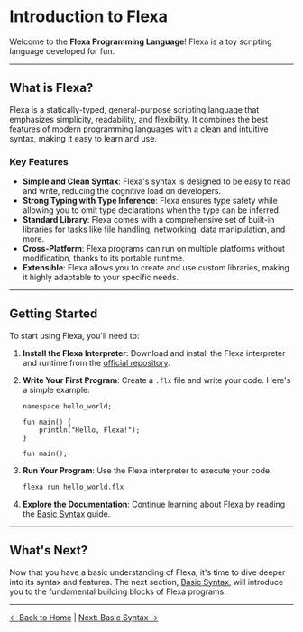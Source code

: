# Introduction to Flexa

Welcome to the **Flexa Programming Language**! Flexa is a toy scripting language developed for fun.

---

## What is Flexa?

Flexa is a statically-typed, general-purpose scripting language that emphasizes simplicity, readability, and flexibility. It combines the best features of modern programming languages with a clean and intuitive syntax, making it easy to learn and use.

### Key Features
- **Simple and Clean Syntax**: Flexa's syntax is designed to be easy to read and write, reducing the cognitive load on developers.
- **Strong Typing with Type Inference**: Flexa ensures type safety while allowing you to omit type declarations when the type can be inferred.
- **Standard Library**: Flexa comes with a comprehensive set of built-in libraries for tasks like file handling, networking, data manipulation, and more.
- **Cross-Platform**: Flexa programs can run on multiple platforms without modification, thanks to its portable runtime.
- **Extensible**: Flexa allows you to create and use custom libraries, making it highly adaptable to your specific needs.

---

## Getting Started

To start using Flexa, you'll need to:
1. **Install the Flexa Interpreter**: Download and install the Flexa interpreter and runtime from the [official repository](https://github.com/flexa-script).
2. **Write Your First Program**: Create a `.flx` file and write your code. Here's a simple example:

   ```flexa
   namespace hello_world;

   fun main() {
       println("Hello, Flexa!");
   }

   fun main();
   ```

3. **Run Your Program**: Use the Flexa interpreter to execute your code:

   ```bash
   flexa run hello_world.flx
   ```

4. **Explore the Documentation**: Continue learning about Flexa by reading the [Basic Syntax](basic-syntax) guide.

---

## What's Next?

Now that you have a basic understanding of Flexa, it's time to dive deeper into its syntax and features. The next section, [Basic Syntax](basic-syntax), will introduce you to the fundamental building blocks of Flexa programs.

---

[← Back to Home](../README) | [Next: Basic Syntax →](basic-syntax)
